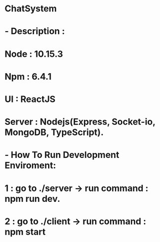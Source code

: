 # ChatSystem

# - Description : 
# Node : 10.15.3
# Npm : 6.4.1
# UI : ReactJS 
# Server : Nodejs(Express, Socket-io, MongoDB, TypeScript).

# - How To Run Development Enviroment:
# 1 : go to ./server -> run command : npm run dev.
# 2 : go to ./client -> run command : npm start
